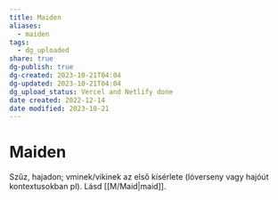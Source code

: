```yaml
---
title: Maiden
aliases:
  - maiden
tags:
  - dg_uploaded
share: true
dg-publish: true
dg-created: 2023-10-21T04:04
dg-updated: 2023-10-21T04:04
dg_upload_status: Vercel and Netlify done
date created: 2022-12-14
date modified: 2023-10-21
---
```


# Maiden

Szűz, hajadon; vminek/vikinek az első kísérlete (lóverseny vagy hajóút kontextusokban pl). Lásd [[M/Maid\|maid]].  